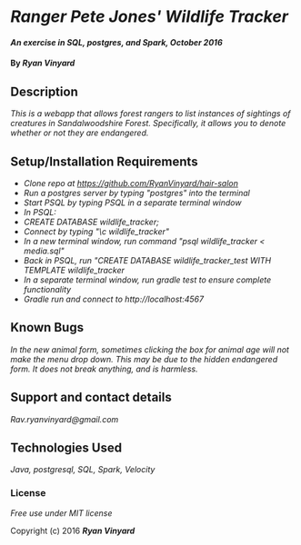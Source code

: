# _Ranger Pete Jones' Wildlife Tracker_

#### _An exercise in SQL, postgres, and Spark, October 2016_

#### By _**Ryan Vinyard**_

## Description

_This is a webapp that allows forest rangers to list instances of sightings of creatures in Sandalwoodshire Forest. Specifically, it allows you to denote whether or not they are endangered._

## Setup/Installation Requirements

* _Clone repo at https://github.com/RyanVinyard/hair-salon_
* _Run a postgres server by typing "postgres" into the terminal_
* _Start PSQL by typing PSQL in a separate terminal window_
* _In PSQL:_
* _CREATE DATABASE wildlife_tracker;_
* _Connect by typing "\c wildlife_tracker"_
* _In a new terminal window, run command "psql wildlife_tracker < media.sql"_
* _Back in PSQL, run "CREATE DATABASE wildlife_tracker_test WITH TEMPLATE wildlife_tracker_
* _In a separate terminal window, run gradle test to ensure complete functionality_
* _Gradle run and connect to http://localhost:4567_

## Known Bugs

_In the new animal form, sometimes clicking the box for animal age will not make the menu drop down. This may be due to the hidden endangered form. It does not break anything, and is harmless._

## Support and contact details

_Rav.ryanvinyard@gmail.com_

## Technologies Used

_Java, postgresql, SQL, Spark, Velocity_

### License

*Free use under MIT license*

Copyright (c) 2016 **_Ryan Vinyard_**
